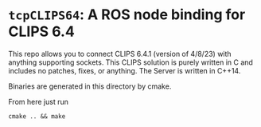 # `tcpCLIPS64`: A ROS node binding for CLIPS 6.4
This repo allows you to connect CLIPS 6.4.1 (version of 4/8/23) with anything supporting sockets.
This CLIPS solution is purely written in C and includes no patches, fixes, or anything.
The Server is written in C++14.

Binaries are generated in this directory by cmake.

From here just run
```
cmake .. && make
```